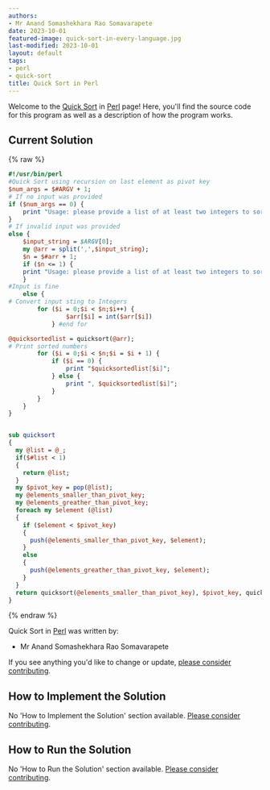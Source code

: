 ```yaml
---
authors:
- Mr Anand Somashekhara Rao Somavarapete
date: 2023-10-01
featured-image: quick-sort-in-every-language.jpg
last-modified: 2023-10-01
layout: default
tags:
- perl
- quick-sort
title: Quick Sort in Perl
---
```


Welcome to the [Quick Sort](https://sampleprograms.io/projects/quick-sort) in [Perl](https://sampleprograms.io/languages/perl) page! Here, you'll find the source code for this program as well as a description of how the program works.

## Current Solution

{% raw %}

```perl
#!/usr/bin/perl
#Quick Sort using recursion on last element as pivot key
$num_args = $#ARGV + 1;
# If no input was provided
if ($num_args == 0) {
    print "Usage: please provide a list of at least two integers to sort in the format \"1, 2, 3, 4, 5\"";
} 
# If invalid input was provided
else {
    $input_string = $ARGV[0];
    my @arr = split(',',$input_string);
    $n = $#arr + 1;
    if ($n <= 1) {
	print "Usage: please provide a list of at least two integers to sort in the format \"1, 2, 3, 4, 5\"";
    } 
#Input is fine    
    else {
# Convert input sting to Integers
        for ($i = 0;$i < $n;$i++) {
                $arr[$i] = int($arr[$i])
            } #end for

@quicksortedlist = quicksort(@arr);
# Print sorted numbers
        for ($i = 0;$i < $n;$i = $i + 1) {
            if ($i == 0) {
                print "$quicksortedlist[$i]";
            } else {
                print ", $quicksortedlist[$i]";
            }
        }
    }
}


sub quicksort 
{
  my @list = @_;
  if($#list < 1)
  {
    return @list;
  }
  my $pivot_key = pop(@list);
  my @elements_smaller_than_pivot_key; 
  my @elements_greather_than_pivot_key;
  foreach my $element (@list) 
  {
    if ($element < $pivot_key)
    {
      push(@elements_smaller_than_pivot_key, $element);
    } 
    else 
    {
      push(@elements_greather_than_pivot_key, $element);
    }
  }
  return quicksort(@elements_smaller_than_pivot_key), $pivot_key, quicksort(@elements_greather_than_pivot_key);
}

```

{% endraw %}

Quick Sort in [Perl](https://sampleprograms.io/languages/perl) was written by:

- Mr Anand Somashekhara Rao Somavarapete

If you see anything you'd like to change or update, [please consider contributing](https://github.com/TheRenegadeCoder/sample-programs).

## How to Implement the Solution

No 'How to Implement the Solution' section available. [Please consider contributing](https://github.com/TheRenegadeCoder/sample-programs-website).

## How to Run the Solution

No 'How to Run the Solution' section available. [Please consider contributing](https://github.com/TheRenegadeCoder/sample-programs-website).